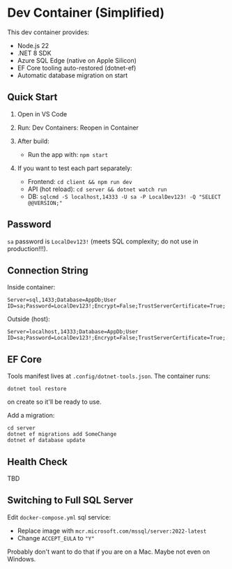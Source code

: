 # Dev Container (Simplified)

This dev container provides:

- Node.js 22
- .NET 8 SDK
- Azure SQL Edge (native on Apple Silicon)
- EF Core tooling auto-restored (dotnet-ef)
- Automatic database migration on start

## Quick Start

1. Open in VS Code
2. Run: Dev Containers: Reopen in Container
3. After build:

   - Run the app with: `npm start`

4. If you want to test each part separately:
   - Frontend: `cd client && npm run dev`
   - API (hot reload): `cd server && dotnet watch run`
   - DB: `sqlcmd -S localhost,14333 -U sa -P LocalDev123! -Q "SELECT @@VERSION;"`

## Password

`sa` password is `LocalDev123!` (meets SQL complexity; do not use in production!!!).

## Connection String

Inside container:

```
Server=sql,1433;Database=AppDb;User ID=sa;Password=LocalDev123!;Encrypt=False;TrustServerCertificate=True;
```

Outside (host):

```
Server=localhost,14333;Database=AppDb;User ID=sa;Password=LocalDev123!;Encrypt=False;TrustServerCertificate=True;
```

## EF Core

Tools manifest lives at `.config/dotnet-tools.json`. The container runs:

```
dotnet tool restore
```

on create so it'll be ready to use.

Add a migration:

```
cd server
dotnet ef migrations add SomeChange
dotnet ef database update
```

## Health Check

TBD

## Switching to Full SQL Server

Edit `docker-compose.yml` sql service:

- Replace image with `mcr.microsoft.com/mssql/server:2022-latest`
- Change `ACCEPT_EULA` to `"Y"`

Probably don't want to do that if you are on a Mac. Maybe not even on Windows.
